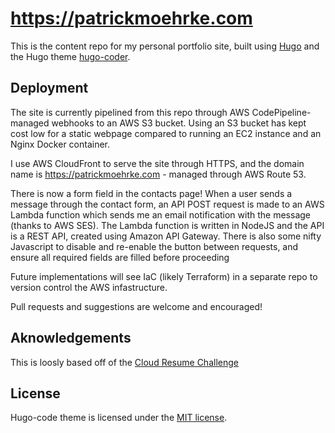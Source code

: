 # https://patrickmoehrke.com
This is the content repo for my personal portfolio site, built using [Hugo](https://gohugo.io) and the Hugo theme [hugo-coder](https://github.com/luizdepra/hugo-coder/). 

## Deployment
The site is currently pipelined from this repo through AWS CodePipeline-managed webhooks to an AWS S3 bucket. Using an S3 bucket has kept cost low for a static webpage compared to running an EC2 instance and an Nginx Docker container.

I use AWS CloudFront to serve the site through HTTPS, and the domain name is https://patrickmoehrke.com - managed through AWS Route 53.

There is now a form field in the contacts page! When a user sends a message through the contact form, an API POST request is made to an AWS Lambda function which sends me an email notification with the message (thanks to AWS SES). The Lambda function is written in NodeJS and the API is a REST API, created using Amazon API Gateway. There is also some nifty Javascript to disable and re-enable the button between requests, and ensure all required fields are filled before proceeding 

Future implementations will see IaC (likely Terraform) in a separate repo to version control the AWS infastructure.

Pull requests and suggestions are welcome and encouraged!

## Aknowledgements
This is loosly based off of the [Cloud Resume Challenge](https://cloudresumechallenge.dev)

## License
Hugo-code theme is licensed under the [MIT license](https://github.com/patrickm663/moehrke-co/LICENSE).
